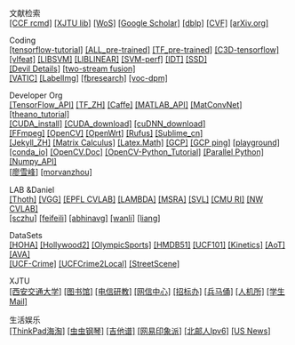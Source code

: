 文献检索        
[[CCF rcmd]](https://www.ccf.org.cn/c/2016-12-27/569124.shtml) 
[[XJTU lib]](http://www.lib.xjtu.edu.cn/)
[[WoS]](https://apps.webofknowledge.com/)
[[Google Scholar]](https://scholar.google.com)
[[dblp]](https://dblp.uni-trier.de/)
[[CVF]](http://openaccess.thecvf.com)
[[arXiv.org]](https://arxiv.org/)

Coding      
[[tensorflow-tutorial]](https://github.com/caicloud/tensorflow-tutorial)
[[ALL_pre-trained]](https://github.com/taehoonlee/tensornets)
[[TF_pre-trained]](https://github.com/tensorflow/models/tree/master/research/slim)
[[C3D-tensorflow]](https://github.com/hx173149/C3D-tensorflow)        
[[vlfeat]](https://github.com/vlfeat/vlfeat)
[[LIBSVM]](https://github.com/cjlin1/libsvm)
[[LIBLINEAR]](http://www.csie.ntu.edu.tw/~cjlin/liblinear/)
[[SVM-perf]](http://www.cs.cornell.edu/people/tj/svm_light/svm_perf.html)
[[IDT]](http://lear.inrialpes.fr/~wang/improved_trajectories)
[[SSD]](https://github.com/weiliu89/caffe/tree/ssd#installation)         
[[Devil Details]](http://www.robots.ox.ac.uk/~vgg/software/deep_eval/)
[[two-stream fusion]](https://github.com/feichtenhofer/twostreamfusion)         
[[VATIC]](https://github.com/cvondrick/vatic)
[[LabelImg]](https://github.com/tzutalin/labelImg)
[[fbresearch]](https://github.com/facebookresearch)
[[voc-dpm]](https://github.com/rbgirshick/voc-dpm)

Developer Org   
[[TensorFlow_API]](https://www.tensorflow.org/api_docs/python)
[[TF_ZH]](http://www.tensorfly.cn)
[[Caffe]](http://caffe.berkeleyvision.org/tutorial/interfaces.html)
[[MATLAB_API]](https://www.mathworks.com/help/matlab/index.html)
[[MatConvNet]](http://www.vlfeat.org/matconvnet)
[[theano_tutorial]](http://deeplearning.net/software/theano/tutorial/index.html)      
[[CUDA_install]](https://docs.nvidia.com/cuda/cuda-installation-guide-linux/index.html#abstract)
[[CUDA_download]](https://developer.nvidia.com/cuda-downloads)
[[cuDNN_download]](https://developer.nvidia.com/cudnn)      
[[FFmpeg]](https://github.com/FFmpeg/FFmpeg)
[[OpenCV]](http://opencv.org/releases.html)
[[OpenWrt]](https://wiki.openwrt.org/start)
[[Rufus]](https://rufus.akeo.ie/)
[[Sublime_cn]](http://www.sublimetextcn.com/)       
[[Jekyll_ZH]](http://jekyllcn.com/)
[[Matrix Calculus]](http://www.matrixcalculus.org/)
[[Latex.Math]](http://latex.91maths.com/)
[[GCP]](https://cloud.google.com/)
[[GCP ping]](http://www.gcping.com/)
[[playground]](http://playground.tensorflow.org)      
[[conda_io]](https://conda.io/projects/conda/en/latest/user-guide)
[[OpenCV.Doc]](https://docs.opencv.org/3.4.2/)
[[OpenCV-Python_Tutorial]](https://opencv-python-tutroals.readthedocs.io/en/latest/index.html)
[[Parallel Python]](http://www.parallelpython.com/)
[[Numpy_API]](https://www.numpy.org.cn/)      
[[廖雪峰]](https://www.liaoxuefeng.com/)
[[morvanzhou]](https://morvanzhou.github.io/)

LAB &Daniel               
[[Thoth]](http://lear.inrialpes.fr/)
[[VGG]](http://www.robots.ox.ac.uk/~vgg/)
[[EPFL CVLAB]](https://cvlab.epfl.ch/)
[[LAMBDA]](http://lamda.nju.edu.cn)
[[MSRA]](https://www.msra.cn/)
[[SVL]](http://vision.stanford.edu/)
[[CMU RI]](https://www.ri.cmu.edu/about/)
[[NW CVLAB]](http://vision.eecs.northwestern.edu/)       
[[sczhu]](http://www.stat.ucla.edu/~sczhu/)
[[feifeili]](http://vision.stanford.edu/feifeili/)
[[abhinavg]](http://www.cs.cmu.edu/~abhinavg/)
[[wanli]](https://sydney.edu.au/engineering/people/wanli.ouyang.php)
[[liang]](http://www.liangzheng.com.cn)

DataSets      
[[HOHA]](https://www.di.ens.fr/~laptev/actions/)
[[Hollywood2]](http://www.di.ens.fr/~laptev/actions/hollywood2/)
[[OlympicSports]](http://vision.stanford.edu/Datasets/OlympicSports/)
[[HMDB51]](http://serre-lab.clps.brown.edu/resource/hmdb-a-large-human-motion-database/)
[[UCF101]](http://crcv.ucf.edu/data/UCF101.php)
[[Kinetics]](https://deepmind.com/research/open-source/open-source-datasets/kinetics/)
[[AoT]](https://github.com/donglaiw/AoT_Dataset)
[[AVA]](https://research.google.com/ava/)       
[[UCF-Crime]](https://webpages.uncc.edu/cchen62/dataset.html)
[[UCFCrime2Local]](http://imagelab.ing.unimore.it/UCFCrime2Local)
[[StreetScene]](http://www.merl.com/demos/video-anomaly-detection)


XJTU        
[[西安交通大学]](http://www.xjtu.edu.cn/)
[[图书馆]](http://www.lib.xjtu.edu.cn/)
[[电信研教]](http://eiegrad.xjtu.edu.cn/)
[[网信中心]](http://nic.xjtu.edu.cn/)
[[招标办]](http://cgb.xjtu.edu.cn/xajdWeb/)
[[兵马俑]](http://bbs.xjtu.edu.cn/)
[[人机所]](http://www.aiar.xjtu.edu.cn/)
[[学生Mail]](http://stu.xjtu.edu.cn/coremail/)


生活娱乐        
[[ThinkPad海淘]](http://163rody.corporateperks.com/offer/index/offerid/757324)
[[虫虫钢琴]](http://www.gangqinpu.com/)
[[吉他谱]](http://www.jitapu.com/)
[[网易印象派]](http://yxp.163.com/)
[[北邮人Ipv6]](http://bt.byr.cn/)
[[US News]](http://www.usnews.com/education/best-global-universities/rankings)

